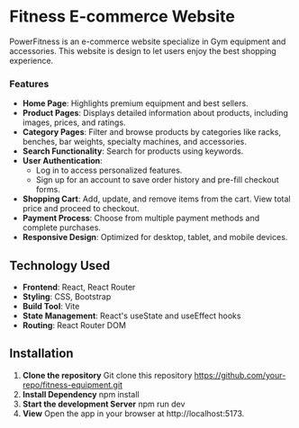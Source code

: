 # Fitness E-commerce Website
PowerFitness is an e-commerce website specialize in Gym equipment and accessories. This website is design to let users enjoy the best shopping experience.

### Features
- **Home Page**: Highlights premium equipment and best sellers.
- **Product Pages**: Displays detailed information about products, including images, prices, and ratings.
- **Category Pages**: Filter and browse products by categories like racks, benches, bar weights, specialty machines, and accessories.
- **Search Functionality**: Search for products using keywords.
- **User Authentication**: 
  - Log in to access personalized features.
  - Sign up for an account to save order history and pre-fill checkout forms.
- **Shopping Cart**: Add, update, and remove items from the cart. View total price and proceed to checkout.
- **Payment Process**: Choose from multiple payment methods and complete purchases.
- **Responsive Design**: Optimized for desktop, tablet, and mobile devices.

## Technology Used
- **Frontend**: React, React Router
- **Styling**: CSS, Bootstrap
- **Build Tool**: Vite
- **State Management**: React's useState and useEffect hooks
- **Routing**: React Router DOM

## Installation
1. **Clone the repository**
   Git clone this repository
   https://github.com/your-repo/fitness-equipment.git
3. **Install Dependency**
   npm install
4. **Start the development Server**
   npm run dev
5. **View**
   Open the app in your browser at http://localhost:5173.
